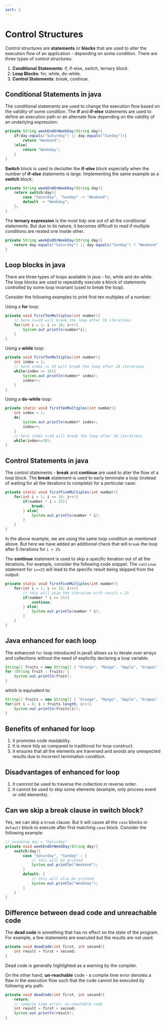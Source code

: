 ```yaml
---
sort: 2
---
```


# Control Structures

Control structures are **statements** or **blocks** that are used to alter the execution flow of an application - depending on some condition. There are three types of control structures:

1. **Conditional Statements**: if, if-else, switch, ternary block.
2. **Loop Blocks**: for, while, do-while.
3. **Control Statements**: break, continue.

## Conditional Statements in java

The conditional statements are used to change the execution flow based on the validity of some condition. The **if** and **if-else** statements are used to define an execution path or an alternate flow depending on the validity of an underlying expression:

```java
private String weekEndOrWeekDay(String day){
    if(day.equals("Saturday") || day.equals("Sunday")){
        return "Weekend";
    }else{
        return "Weekday";
    }
}
```

**Switch** block is used to declutter the **if-else** block especially when the number of **if-else** statements is large. Implementing the same example as a **switch** block:

```java
private String weekEndOrWeekDay(String day){
    return switch(day){
        case "Saturday", "Sunday" -> "Weekend";
        default -> "Weekday";
    };
}
```

The **ternary expression** is the most tidy one out of all the conditional statements. But due to its nature, it becomes difficult to read if multiple conditions are nested one inside other.

```java
private String weekEndOrWeekDay(String day){
    return day.equals("Saturday") || day.equals("Sunday") ? "Weekend" : "Weekday";
}
```

## Loop blocks in java

There are three types of loops available in java - for, while and do-while. The loop blocks are used to repeatidly execute a block of statements controlled by some loop invariant (used to break the loop).

Consider the following examples to print first ten multiples of a number:

Using a **for** loop:

```java
private void firstTenMultiples(int number){
    // here i<=10 will break the loop after 10 iterations
    for(int i = 1; i <= 10; i++){
        System.out.println(number*i);
    }
}
```

Using a **while** loop:

```java
private void firstTenMultiples(int number){
    int index = 1;
    // here index <= 10 will break the loop after 10 iterations
    while(index <= 10){
        System.out.println(number* index);
        index++;
    }
}
```

Using a **do-while** loop:

```java
private static void firstTenMultiples(int number){
    int index = 1;
    do{
        System.out.println(number* index);
        index++;
    }
    // here index <=10 will break the loop after 10 iterations
    while(index<=10);
}
```

## Control Statements in java

The control statements - **break** and **continue** are used to alter the flow of a loop block. The **break** statement is used to early terminate a loop (instead of waiting for all the iterations to complete) for a perticular case:

```java
private static void firstFiveMultiples(int number){
    for(int i = 1; i <= 10; i++){
        if(number * i > 25){
            break;
        } else{
            System.out.println(number * i);
        }
    }
}
```

In the above example, we are using the same loop condition as mentioned above. But here we have added an additional check that will `break` the loop after 5 iterations for `i > 25`.

The **continue** statement is used to skip a specific iteration out of all the iterations. For example, consider the following code snippet. The `continue` statement for `i==25` will lead to the specific result being skipped from the output:

```java
private static void firstFiveMultiples(int number){
    for(int i = 1; i <= 10; i++){
        // this will skip the iteration with result = 25
        if(number * i == 25){
            continue;
        } else{
            System.out.println(number * i);
        }
    }
}
```

## Java enhanced for each loop

The enhanced `for` loop introduced in java5 allows us to iterate over arrays and collections without the need of explicitly declaring a loop variable.

```java
String[] fruits = new String[] { "Orange", "Mango", "Apple", "Grapes" };
for (String fruit : fruits) {
    System.out.println(fruit);
}
```

which is equivalent to:

```java
String[] fruits = new String[] { "Orange", "Mango", "Apple", "Grapes" };
for(int i = 0; i < fruits.length; i++){
    System.out.println(fruits[i]);
}
```

## Benefits of enhaned for loop

1. It promotes code readability.
2. It is more tidy as compared to traditional for loop construct.
3. It ensures that all the elements are traversed and avoids any unexpected results due to incorrect termination condition.

## Disadvantages of enhanced for loop

1. It cannnot be used to traverse the collection in reverse order.
2. It cannot be used to skip some elements (example, only process event or odd elements).

## Can we skip a break clause in switch block?

Yes, we can skip a `break` clause. But it will cause all the `case` blocks or `default` block to execute after first matching `case` block. Consider the following example:

```java
// assuming day = "Saturday"
private void weekEndOrWeekDay(String day){
    switch(day){
        case "Saturday", "Sunday" : {
            // this will be printed
            System.out.println("Weekend");
        }
        default: {
            // this will also be printed
            System.out.println("Weekday");
        }
    }
}
```

## Difference between dead code and unreachable code

The **dead code** is something that has no effect on the state of the program. For example, a few statements are executed but the results are not used:

```java
private void deadCode(int first, int second){
    int result = first + second;
}
```

Dead code is generally highlighted as a warning by the compiler.

On the other hand, **un-reachable** code - a compile time error denotes a flaw in the execution flow such that the code cannot be executed by following any path:

```java
private void deadCode(int first, int second){
    return;
    // compile time error; un-reachable code
    int result = first + second;
    System.out.println(result);
}
```
